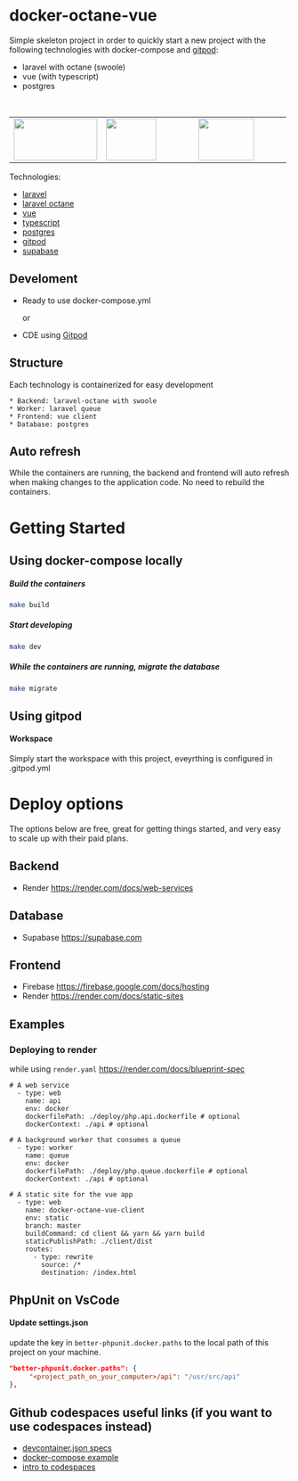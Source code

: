 # docker-octane-vue

Simple skeleton project in order to quickly start a new project with the following technologies with docker-compose and  [gitpod](https://www.gitpod.io):

* laravel with octane (swoole)
* vue (with typescript)
* postgres

<br>

<table>
  <tr>
    <td valign="top">
<div style="width: 150px; height: 75px;">
        <img width="150" height="75" src="https://laravel.com/img/logomark.min.svg">
    </div>
</td>
    <td valign="top">
<div style="width: 150px; height: 75px;">
        <img width="90" height="75" src="https://avatars.githubusercontent.com/u/6128107?s=200&v=4">
    </div>
    <td valign="top">
<div style="width: 150px; height: 75px;">
        <img width="100" height="75" src="https://www.postgresql.org/media/img/about/press/elephant.png">
    </div>
</td>
  </tr>
</table>

Technologies:
* [laravel](https://laravel.com/)
* [laravel octane](https://laravel.com/docs/9.x/octane#main-content)
* [vue](https://vuejs.org/)
* [typescript](https://www.typescriptlang.org/)
* [postgres](https://www.postgresql.org/)
* [gitpod](https://www.gitpod.io/)
* [supabase](https://supabase.com/)

## Develoment

* Ready to use docker-compose.yml

  or
  
* CDE using [Gitpod](https://www.gitpod.io/)

## Structure

Each technology is containerized for easy development

    * Backend: laravel-octane with swoole
    * Worker: laravel queue
    * Frontend: vue client
    * Database: postgres

## Auto refresh

While the containers are running, the backend and frontend will auto refresh when making changes to the application code. No need to rebuild the containers.

# Getting Started

## Using docker-compose locally

##### Build the containers

```bash
make build
```

##### Start developing

```bash
make dev
```

##### While the containers are running, migrate the database

```bash
make migrate
```

## Using gitpod

#### Workspace
Simply start the workspace with this project, eveyrthing is configured in .gitpod.yml

# Deploy options

The options below are free, great for getting things started, and very easy to scale up with their paid plans.

## Backend

* Render https://render.com/docs/web-services

## Database

* Supabase https://supabase.com

## Frontend

* Firebase https://firebase.google.com/docs/hosting
* Render https://render.com/docs/static-sites

## Examples

### Deploying to render

while using `render.yaml` https://render.com/docs/blueprint-spec

```
# A web service
  - type: web
    name: api
    env: docker
    dockerfilePath: ./deploy/php.api.dockerfile # optional
    dockerContext: ./api # optional
    
# A background worker that consumes a queue
  - type: worker
    name: queue
    env: docker
    dockerfilePath: ./deploy/php.queue.dockerfile # optional
    dockerContext: ./api # optional
    
# A static site for the vue app
  - type: web
    name: docker-octane-vue-client
    env: static
    branch: master
    buildCommand: cd client && yarn && yarn build
    staticPublishPath: ./client/dist
    routes:
      - type: rewrite
        source: /*
        destination: /index.html
```

## PhpUnit on VsCode

#### Update settings.json

update the key in `better-phpunit.docker.paths` to the local path of this project on your machine.
```json
"better-phpunit.docker.paths": {
     "<project_path_on_your_computer>/api": "/usr/src/api"
},
```

## Github codespaces useful links (if you want to use codespaces instead)
* [devcontainer.json specs](https://containers.dev/implementors/json_reference/)
* [docker-compose example](https://github.com/microsoft/vscode-dev-containers/blob/main/container-templates/docker-compose/.devcontainer/devcontainer.json)
* [intro to codespaces](https://dev.to/pwd9000/introduction-to-github-codespaces-building-your-first-dev-container-69l)
